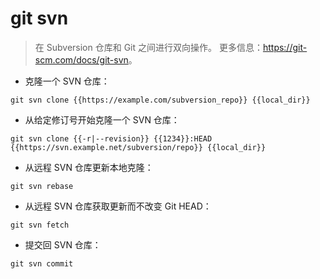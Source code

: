 # git svn

> 在 Subversion 仓库和 Git 之间进行双向操作。
> 更多信息：<https://git-scm.com/docs/git-svn>。

- 克隆一个 SVN 仓库：

`git svn clone {{https://example.com/subversion_repo}} {{local_dir}}`

- 从给定修订号开始克隆一个 SVN 仓库：

`git svn clone {{-r|--revision}} {{1234}}:HEAD {{https://svn.example.net/subversion/repo}} {{local_dir}}`

- 从远程 SVN 仓库更新本地克隆：

`git svn rebase`

- 从远程 SVN 仓库获取更新而不改变 Git HEAD：

`git svn fetch`

- 提交回 SVN 仓库：

`git svn commit`